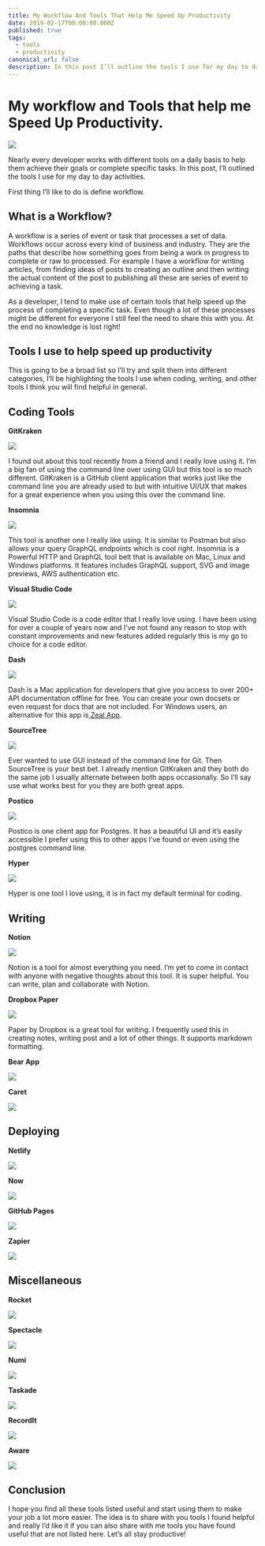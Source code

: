 ```yaml
---
title: My Workflow And Tools That Help Me Speed Up Productivity
date: 2019-02-17T00:00:00.000Z
published: true
tags:
  - tools
  - productivity
canonical_url: false
description: In this post I’ll outline the tools I use for my day to day activities.
---
```

# My workflow and Tools that help me Speed Up Productivity.

![](https://paper-attachments.dropbox.com/s_E948749FFF9AABC92D46BF495805D213A4C4E2668CE3B0F9FAB1649B51E48A0F_1550400798183_designing+a+scandinavian-style+home.png)

Nearly every developer works with different tools on a daily basis to help them achieve their goals or complete specific tasks. In this post, I’ll outlined the tools I use for my day to day activities.

First thing I’ll like to do is define workflow.

## What is a Workflow?

A workflow is a series of event or task that processes a set of data. Workflows occur across every kind of business and industry. They are the paths that describe how something goes from being a work in progress to complete or raw to processed. For example I have a workflow for writing articles, from finding ideas of posts to creating an outline and then writing the actual content of the post to publishing all these are series of event to achieving a task.

As a developer, I tend to make use of certain tools that help speed up the process of completing a specific task. Even though a lot of these processes might be different for everyone I still feel the need to share this with you. At the end no knowledge is lost right!

## Tools I use to help speed up productivity

This is going to be a broad list so I’ll try and split them into different categories, I’ll be highlighting the tools I use when coding, writing, and other tools I think you will find helpful in general.

## Coding Tools

**GitKraken**

![](https://paper-attachments.dropbox.com/s_E948749FFF9AABC92D46BF495805D213A4C4E2668CE3B0F9FAB1649B51E48A0F_1550393045469_Screen+Shot+2019-02-17+at+9.43.43+AM.png)

I found out about this tool recently from a friend and I really love using it. I’m a big fan of using the command line over using GUI but this tool is so much different. GitKraken is a GitHub client application that works just like the command line you are already used to but with intuitive UI/UX that makes for a great experience when you using this over the command line.



**Insomnia**

![](https://paper-attachments.dropbox.com/s_E948749FFF9AABC92D46BF495805D213A4C4E2668CE3B0F9FAB1649B51E48A0F_1550393433785_Screen+Shot+2019-02-17+at+9.50.15+AM.png)

This tool is another one I really like using. It is similar to Postman but also allows your query GraphQL endpoints which is cool right. Insomnia is a Powerful HTTP and GraphQL tool belt that is available on Mac, Linux and Windows platforms. It features includes GraphQL support, SVG and image previews, AWS authentication etc.



**Visual Studio Code**

![](https://paper-attachments.dropbox.com/s_E948749FFF9AABC92D46BF495805D213A4C4E2668CE3B0F9FAB1649B51E48A0F_1550393805099_Screen+Shot+2019-02-17+at+9.56.28+AM.png)

Visual Studio Code is a code editor that I really love using. I have been using for over a couple of years now and I’ve not found any reason to stop with constant improvements and new features added regularly this is my go to choice for a code editor.



**Dash**

![](https://paper-attachments.dropbox.com/s_E948749FFF9AABC92D46BF495805D213A4C4E2668CE3B0F9FAB1649B51E48A0F_1550393860313_Screen+Shot+2019-02-17+at+9.57.24+AM.png)

Dash is a Mac application for developers that give you access to over 200+ API documentation offline for free. You can create your own docsets or even request for docs that are not included. For Windows users, an alternative for this app is[ Zeal App](https://zealdocs.org/).



**SourceTree**

![](https://paper-attachments.dropbox.com/s_E948749FFF9AABC92D46BF495805D213A4C4E2668CE3B0F9FAB1649B51E48A0F_1550393949878_Screen+Shot+2019-02-17+at+9.58.09+AM.png)

Ever wanted to use GUI instead of the command line for Git. Then SourceTree is your best bet. I already mention GitKraken and they both do the same job I usually alternate between both apps occasionally. So I’ll say use what works best for you they are both great apps.

**Postico**

![](https://paper-attachments.dropbox.com/s_E948749FFF9AABC92D46BF495805D213A4C4E2668CE3B0F9FAB1649B51E48A0F_1550393941779_Screen+Shot+2019-02-17+at+9.58.20+AM.png)

Postico is one client app for Postgres. It has a beautiful UI and it’s easily accessible I prefer using this to other apps I’ve found or even using the postgres command line.



**Hyper**

![](https://paper-attachments.dropbox.com/s_E948749FFF9AABC92D46BF495805D213A4C4E2668CE3B0F9FAB1649B51E48A0F_1550393934437_Screen+Shot+2019-02-17+at+9.58.38+AM.png)

Hyper is one tool I love using, it is in fact my default terminal for coding.

## Writing

**Notion**

![](https://paper-attachments.dropbox.com/s_E948749FFF9AABC92D46BF495805D213A4C4E2668CE3B0F9FAB1649B51E48A0F_1550394087029_Screen+Shot+2019-02-17+at+10.01.08+AM.png)

Notion is a tool for almost everything you need. I’m yet to come in contact with anyone with negative thoughts about this tool. It is super helpful. You can write, plan and collaborate with Notion.



**Dropbox Paper**

![](https://paper-attachments.dropbox.com/s_E948749FFF9AABC92D46BF495805D213A4C4E2668CE3B0F9FAB1649B51E48A0F_1550394131871_Screen+Shot+2019-02-17+at+10.01.53+AM.png)

Paper by Dropbox is a great tool for writing. I frequently used this in creating notes, writing post and a lot of other things. It supports markdown formatting.



**Bear App**

![](https://paper-attachments.dropbox.com/s_E948749FFF9AABC92D46BF495805D213A4C4E2668CE3B0F9FAB1649B51E48A0F_1550394165002_Screen+Shot+2019-02-17+at+10.02.32+AM.png)



**Caret**

![](https://paper-attachments.dropbox.com/s_E948749FFF9AABC92D46BF495805D213A4C4E2668CE3B0F9FAB1649B51E48A0F_1550394221471_Screen+Shot+2019-02-17+at+10.03.21+AM.png)



## Deploying

**Netlify**

![](https://paper-attachments.dropbox.com/s_E948749FFF9AABC92D46BF495805D213A4C4E2668CE3B0F9FAB1649B51E48A0F_1550394460332_Screen+Shot+2019-02-17+at+10.04.00+AM.png)



**Now**

![](https://paper-attachments.dropbox.com/s_E948749FFF9AABC92D46BF495805D213A4C4E2668CE3B0F9FAB1649B51E48A0F_1550394468212_Screen+Shot+2019-02-17+at+10.04.20+AM.png)

**GitHub Pages**

![](https://paper-attachments.dropbox.com/s_E948749FFF9AABC92D46BF495805D213A4C4E2668CE3B0F9FAB1649B51E48A0F_1550394477144_Screen+Shot+2019-02-17+at+10.04.36+AM.png)



**Zapier**

![](https://paper-attachments.dropbox.com/s_E948749FFF9AABC92D46BF495805D213A4C4E2668CE3B0F9FAB1649B51E48A0F_1550394485706_Screen+Shot+2019-02-17+at+10.05.11+AM.png)

## Miscellaneous

**Rocket**

![](https://paper-attachments.dropbox.com/s_E948749FFF9AABC92D46BF495805D213A4C4E2668CE3B0F9FAB1649B51E48A0F_1550394501488_4papv6sia3.gif)

**Spectacle**

![](https://paper-attachments.dropbox.com/s_E948749FFF9AABC92D46BF495805D213A4C4E2668CE3B0F9FAB1649B51E48A0F_1550394696821_Screen+Shot+2019-02-17+at+10.09.47+AM.png)

**Numi**

![](https://paper-attachments.dropbox.com/s_E948749FFF9AABC92D46BF495805D213A4C4E2668CE3B0F9FAB1649B51E48A0F_1550394514506_Screen+Shot+2019-02-17+at+10.07.06+AM.png)

**Taskade**

![](https://paper-attachments.dropbox.com/s_E948749FFF9AABC92D46BF495805D213A4C4E2668CE3B0F9FAB1649B51E48A0F_1550394685532_Screen+Shot+2019-02-17+at+10.09.16+AM.png)

**RecordIt**

![](https://paper-attachments.dropbox.com/s_E948749FFF9AABC92D46BF495805D213A4C4E2668CE3B0F9FAB1649B51E48A0F_1550394524806_Screen+Shot+2019-02-17+at+10.06.59+AM.png)

**Aware**

![](https://paper-attachments.dropbox.com/s_E948749FFF9AABC92D46BF495805D213A4C4E2668CE3B0F9FAB1649B51E48A0F_1550394673125_Screen+Shot+2019-02-17+at+10.10.51+AM.png)



## Conclusion

I hope you find all these tools listed useful and start using them to make your job a lot more easier. The idea is to share with you tools I found helpful and really I’d like it if you can also share with me tools you have found useful that are not listed here. Let’s all stay productive!
